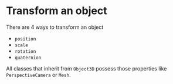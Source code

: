 # Transform an object

There are 4 ways to transform an object

- `position`
- `scale`
- `rotation`
- `quaternion`

All classes that inherit from `Object3D` possess those properties like `PerspectiveCamera` or `Mesh`.
